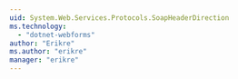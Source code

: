 ```yaml
---
uid: System.Web.Services.Protocols.SoapHeaderDirection
ms.technology: 
  - "dotnet-webforms"
author: "Erikre"
ms.author: "erikre"
manager: "erikre"
---
```

